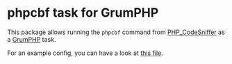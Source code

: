 # phpcbf task for GrumPHP

This package allows running
the `phpcbf` command from [PHP_CodeSniffer](https://github.com/squizlabs/PHP_CodeSniffer)
as a [GrumPHP](https://github.com/phpro/grumphp) task.

For an example config, you can have a look at [this file](grumphp.yml).
